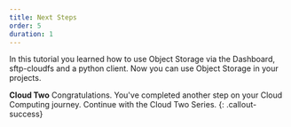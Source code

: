 ```yaml
---
title: Next Steps
order: 5
duration: 1
---
```


In this tutorial you learned how to use Object Storage via the Dashboard, sftp-cloudfs and a python client. Now you can use Object Storage in your projects.

**Cloud Two**
Congratulations. You've completed another step on your Cloud Computing journey. Continue with the Cloud Two Series.
{: .callout-success}

